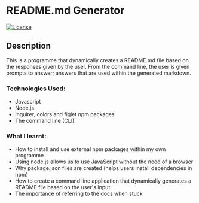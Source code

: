 # README.md Generator 

[![License](https://img.shields.io/badge/License-Apache_2.0-blue.svg)](https://opensource.org/licenses/Apache-2.0)

## Description 

This is a programme that dynamically creates a README.md file based on the responses given by the user. From the command line, the user is given prompts to answer; answers that are used within the generated markdown. 

### Technologies Used:
- Javascript
- Node.js
- Inquirer, colors and figlet npm packages
- The command line (CLI)

### What I learnt: 
- How to install and use external npm packages within my own programme
- Using node.js allows us to use JavaScript without the need of a browser 
- Why package.json files are created (helps users install dependencies in npm)
- How to create a command line application that dynamically generates a README file based on the user's input 
- The importance of referring to the docs when stuck

